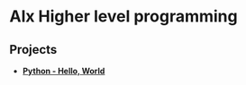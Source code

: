# Alx Higher level programming

## Projects
- [**Python - Hello, World**](./0x00-python-hello_world)

